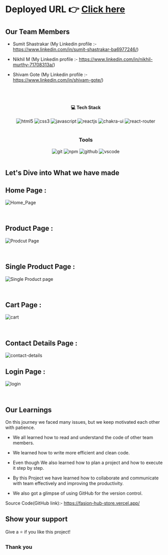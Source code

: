 
# Deployed URL 👉 [Click here](https://fasion-hub-store.vercel.app/)


## Our Team Members
- Sumit Shastrakar (My Linkedin profile :- https://www.linkedin.com/in/sumit-shastrakar-ba6977246/)

- Nikhil M (My Linkedin profile :- https://www.linkedin.com/in/nikhil-murthy-71708313a/)

- Shivam Gote (My Linkedin profile :- https://www.linkedin.com/in/shivam-gote/)
<br/>


<br/>
<h4 align="center">💻 Tech Stack</h4>
 <div align="center">
 <img src="https://img.shields.io/badge/html5-%23E34F26.svg?style=for-the-badge&logo=html5&logoColor=white" align="center" alt="html5">
 <img src = "https://img.shields.io/badge/css3-%231572B6.svg?style=for-the-badge&logo=css3&logoColor=white" align="center" alt="css3">
 <img src="https://img.shields.io/badge/javascript-%23323330.svg?style=for-the-badge&logo=javascript&logoColor=%23F7DF1E"  align="center" alt="javascript" />
 <img src="https://img.shields.io/badge/React-20232A?style=for-the-badge&logo=react&logoColor=61DAFB"  align="center" alt="reactjs" />
   <img src = "https://img.shields.io/badge/chakra ui-%234ED1C5.svg?style=for-the-badge&logo=chakraui&logoColor=white" align="center" alt="chakra-ui"/>
  <img src="https://img.shields.io/badge/React_Router-CA4245?style=for-the-badge&logo=react-router&logoColor=white"  align="center" alt="react-router" />
</div>
<br/>



<div align="center"><h3 align="center">Tools</h3> 
   <img src="https://img.shields.io/badge/netlify-%23000000.svg?style=for-the-badge&logo=netlify&logoColor=#00C7B7" align="center" alt="git"/>
  <img src = "https://img.shields.io/badge/NPM-%23000000.svg?style=for-the-badge&logo=npm&logoColor=white" align="center" alt="npm">
  <img src="https://img.shields.io/badge/GitHub-100000?style=for-the-badge&logo=github&logoColor=white"  align="center" alt="github"/>
   <img src="https://img.shields.io/badge/Visual%20Studio-5C2D91.svg?style=for-the-badge&logo=visual-studio&logoColor=white"  align="center" alt="vscode"/>


</div>
<br/>



## Let's Dive into What we have made

## Home Page :
![Home_Page](https://user-images.githubusercontent.com/104616395/221781119-a383b708-9ac3-4846-af58-605b9d0d29a4.png)

<br/>


## Product Page :
![Prodcut Page](https://user-images.githubusercontent.com/104616395/221781199-2c74c076-62eb-48f2-b484-d023819c81f7.png)


<br/>

## Single Product Page :
![Single Product page](https://user-images.githubusercontent.com/104616395/221781272-6f275d56-b837-464c-af25-1ee7a17756e3.png)

<br/>

## Cart Page :
![cart](https://user-images.githubusercontent.com/104616395/221781332-e53b2409-f9f4-4fc7-9a29-f247401d7b73.png)

<br/>



## Contact Details Page :
![contact-details](https://user-images.githubusercontent.com/104616395/221781448-fc780a1d-8e5e-4e0d-be03-89356434cb7e.png)
<br/>



## Login Page :
![login](https://user-images.githubusercontent.com/104616395/221781603-6c881863-13cf-4404-b40d-b74f187672bf.png)

<br/>





## Our Learnings
On this journey we faced many issues, but we keep motivated each other with patience. 

- We all learned how to read and understand the code of other team members.

- We learned how to write more efficient and clean code.

- Even though  We also learned how to plan a project and how to execute it step by step.

- By this Project we have learned how to collaborate and communicate with team effectively and improving the productivity.

- We also got a glimpse of using GitHub for the version control.

Source Code(GitHub link):- https://fasion-hub-store.vercel.app/

## Show your support

Give a ⭐️ if you like this project!

### Thank you

